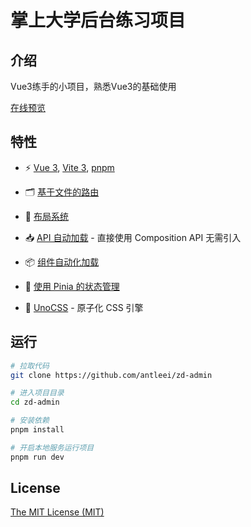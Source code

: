 # 掌上大学后台练习项目

## 介绍

Vue3练手的小项目，熟悉Vue3的基础使用

[在线预览](https://zd-admin.vercel.app)

## 特性

- ⚡️ [Vue 3](https://github.com/vuejs/vue-next), [Vite 3](https://github.com/vitejs/vite), [pnpm](https://pnpm.js.org/)

- 🗂 [基于文件的路由](https://github.com/hannoeru/vite-plugin-pages)

- 📑 [布局系统](https://github.com/JohnCampionJr/vite-plugin-vue-layouts)

- 📥 [API 自动加载](https://github.com/antfu/unplugin-auto-import) - 直接使用 Composition API 无需引入

- 📦 [组件自动化加载](https://github.com/antfu/vite-plugin-components)

- 🍍 [使用 Pinia 的状态管理](https://pinia.esm.dev/)

- 🎨 [UnoCSS](https://github.com/unocss/unocss) - 原子化 CSS 引擎

## 运行

```bash
# 拉取代码
git clone https://github.com/antleei/zd-admin

# 进入项目目录
cd zd-admin

# 安装依赖
pnpm install

# 开启本地服务运行项目
pnpm run dev
```

## License

[The MIT License (MIT)](https://github.com/antleei/zd-admin/blob/master/LICENSE)
